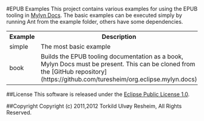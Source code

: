 #EPUB Examples
This project contains various examples for using the EPUB tooling in [Mylyn Docs](http://www.eclipse.org/mylyn/docs/). The basic examples can be executed simply by running Ant from the example folder, others have some dependencies.


<table>
<tr><th>Example</th><th>Description</th></tr>
<tr><td>simple</td><td>The most basic example</td></tr>
<tr><td>book</td><td>Builds the EPUB tooling documentation as a book, Mylyn Docs must be present. This can be cloned from the [GitHub repository](https://github.com/turesheim/org.eclipse.mylyn.docs)</td></tr>
</table>

##License
This software is released under the [Eclipse Public License 1.0](http://www.eclipse.org/legal/epl-v10.html).

##Copyright
Copyright (c) 2011,2012 Torkild Ulvøy Resheim, All Rights Reserved.